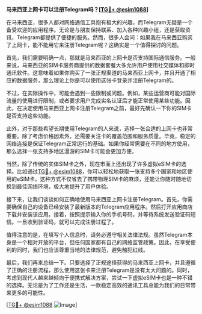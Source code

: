 **马来西亚上网卡可以注册Telegram吗？[[TG💪+ @esim1088](https://t.me/s/esim1088)]**

在马来西亚，很多人都对网络通信工具抱有极大的兴趣，而Telegram无疑是一个备受欢迎的应用程序。无论是与朋友保持联系、加入各种兴趣小组，还是获取资讯，Telegram都提供了便捷的服务。然而，很多人会问：如果我在马来西亚购买了上网卡，能不能用它来注册Telegram呢？这确实是一个值得探讨的问题。

首先，我们需要明确一点，那就是马来西亚的上网卡是否支持国际通信服务。一般来说，马来西亚的SIM卡服务商提供的数据套餐大多允许用户使用社交媒体和即时通讯软件。这意味着如果你购买了一张正规渠道的马来西亚上网卡，并且开通了相应的数据服务，那么理论上你是可以使用这张卡登录并注册Telegram的。

不过，在实际操作中，可能会遇到一些限制或问题。例如，某些运营商可能对国际流量的使用进行限制，或者要求用户完成实名认证后才能正常使用某些功能。因此，在决定使用马来西亚上网卡注册Telegram之前，最好先确认一下你的SIM卡是否支持这些功能。

此外，对于那些希望长期使用Telegram的人来说，选择一张合适的上网卡也非常重要。除了考虑价格因素外，还需要关注卡的覆盖范围和服务质量。毕竟，稳定的网络连接是保证Telegram正常运行的基础。如果你经常需要在不同的地方使用，那么选择一张支持多地区漫游的SIM卡可能会更加方便。

当然，除了传统的实体SIM卡之外，现在市面上还出现了许多虚拟eSIM卡的选择。比如通过[TG💪+ @esim1088](https://t.me/s/esim1088)，你可以轻松地获取一张支持多个国家和地区使用的eSIM卡。这种方式不仅省去了携带物理SIM卡的麻烦，还能让你随时随地切换到最佳网络环境，极大地提升了用户体验。

接下来，让我们谈谈如何正确地使用马来西亚上网卡注册Telegram。首先，你需要确保自己的设备已经安装了最新版本的Telegram应用程序。然后打开应用商店下载并安装该应用。接着，按照提示输入你的手机号码，并等待系统发送验证码短信。一旦收到验证码，就可以完成注册过程了。

值得注意的是，在填写个人信息时，请务必遵守相关法律法规。虽然Telegram本身是一个相对开放的平台，但任何国家都有自己的网络监管政策。因此，在享受便利的同时，我们也应该尊重当地的法律规范，避免触犯红线。

最后，我们再来总结一下。只要选择了正规途径获得的马来西亚上网卡，并且遵循了正确的注册流程，那么使用这张卡来注册Telegram是没有太大问题的。同时，考虑到现代人越来越倾向于便携式解决方案，尝试一下虚拟eSIM卡也是一种不错的选择。无论是为了工作还是生活，一款稳定高效的通讯工具总能为我们的日常带来更多的可能性。

[[TG💪+ @esim1088](https://t.me/s/esim1088) ![Image](https://i.postimg.cc/4NQfJmqS/Snipaste-2025-05-13-00-14-12.png)]